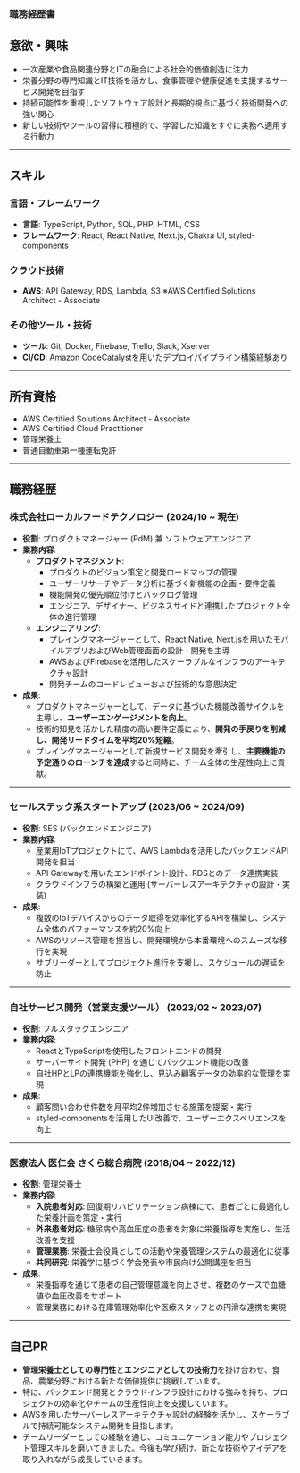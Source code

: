### **職務経歴書**

## **意欲・興味**

- 一次産業や食品関連分野とITの融合による社会的価値創造に注力
- 栄養分野の専門知識とIT技術を活かし、食事管理や健康促進を支援するサービス開発を目指す
- 持続可能性を重視したソフトウェア設計と長期的視点に基づく技術開発への強い関心
- 新しい技術やツールの習得に積極的で、学習した知識をすぐに実務へ適用する行動力

---

## **スキル**

### **言語・フレームワーク**

- **言語**: TypeScript, Python, SQL, PHP, HTML, CSS
- **フレームワーク**: React, React Native, Next.js, Chakra UI, styled-components

### **クラウド技術**

- **AWS**: API Gateway, RDS, Lambda, S3
  ※AWS Certified Solutions Architect - Associate

### **その他ツール・技術**

- **ツール**: Git, Docker, Firebase, Trello, Slack, Xserver
- **CI/CD**: Amazon CodeCatalystを用いたデプロイパイプライン構築経験あり

---

## **所有資格**

- AWS Certified Solutions Architect - Associate
- AWS Certified Cloud Practitioner
- 管理栄養士
- 普通自動車第一種運転免許

---

## **職務経歴**

### **株式会社ローカルフードテクノロジー (2024/10 ~ 現在)**

- **役割**: プロダクトマネージャー (PdM) 兼 ソフトウェアエンジニア
- **業務内容**:
  - **プロダクトマネジメント**:
    - プロダクトのビジョン策定と開発ロードマップの管理
    - ユーザーリサーチやデータ分析に基づく新機能の企画・要件定義
    - 機能開発の優先順位付けとバックログ管理
    - エンジニア、デザイナー、ビジネスサイドと連携したプロジェクト全体の進行管理
  - **エンジニアリング**:
    - プレイングマネージャーとして、React Native, Next.jsを用いたモバイルアプリおよびWeb管理画面の設計・開発を主導
    - AWSおよびFirebaseを活用したスケーラブルなインフラのアーキテクチャ設計
    - 開発チームのコードレビューおよび技術的な意思決定
- **成果**:
  - プロダクトマネージャーとして、データに基づいた機能改善サイクルを主導し、**ユーザーエンゲージメントを向上**。
  - 技術的知見を活かした精度の高い要件定義により、**開発の手戻りを削減し、開発リードタイムを平均20%短縮**。
  - プレイングマネージャーとして新規サービス開発を牽引し、**主要機能の予定通りのローンチを達成**すると同時に、チーム全体の生産性向上に貢献。

---

### **セールステック系スタートアップ (2023/06 ~ 2024/09)**

- **役割**: SES (バックエンドエンジニア)
- **業務内容**:
  - 産業用IoTプロジェクトにて、AWS Lambdaを活用したバックエンドAPI開発を担当
  - API Gatewayを用いたエンドポイント設計、RDSとのデータ連携実装
  - クラウドインフラの構築と運用 (サーバーレスアーキテクチャの設計・実装)
- **成果**:
  - 複数のIoTデバイスからのデータ取得を効率化するAPIを構築し、システム全体のパフォーマンスを約20%向上
  - AWSのリソース管理を担当し、開発環境から本番環境へのスムーズな移行を実現
  - サブリーダーとしてプロジェクト進行を支援し、スケジュールの遅延を防止

---

### **自社サービス開発（営業支援ツール） (2023/02 ~ 2023/07)**

- **役割**: フルスタックエンジニア
- **業務内容**:
  - ReactとTypeScriptを使用したフロントエンドの開発
  - サーバーサイド開発 (PHP) を通じてバックエンド機能の改善
  - 自社HPとLPの連携機能を強化し、見込み顧客データの効率的な管理を実現
- **成果**:
  - 顧客問い合わせ件数を月平均2件増加させる施策を提案・実行
  - styled-componentsを活用したUI改善で、ユーザーエクスペリエンスを向上

---

### **医療法人 医仁会 さくら総合病院 (2018/04 ~ 2022/12)**

- **役割**: 管理栄養士
- **業務内容**:
  - **入院患者対応**: 回復期リハビリテーション病棟にて、患者ごとに最適化した栄養計画を策定・実行
  - **外来患者対応**: 糖尿病や高血圧症の患者を対象に栄養指導を実施し、生活改善を支援
  - **管理業務**: 栄養士会役員としての活動や栄養管理システムの最適化に従事
  - **共同研究**: 栄養学に基づく学会発表や市民向け公開講座を担当
- **成果**:
  - 栄養指導を通じて患者の自己管理意識を向上させ、複数のケースで血糖値や血圧改善をサポート
  - 管理業務における在庫管理効率化や医療スタッフとの円滑な連携を実現

---

## **自己PR**

- **管理栄養士としての専門性**と**エンジニアとしての技術力**を掛け合わせ、食品、農業分野における新たな価値提供に挑戦しています。
- 特に、バックエンド開発とクラウドインフラ設計における強みを持ち、プロジェクトの効率化やチームの生産性向上を支援しています。
- AWSを用いたサーバーレスアーキテクチャ設計の経験を活かし、スケーラブルで持続可能なシステム開発を目指します。
- チームリーダーとしての経験を通じ、コミュニケーション能力やプロジェクト管理スキルを磨いてきました。今後も学び続け、新たな技術やアイデアを取り入れながら成長していきます。
